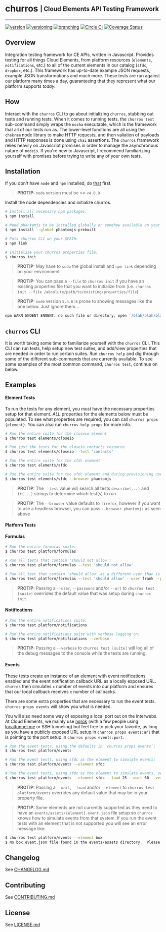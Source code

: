# churros <sub><sup>| Cloud Elements API Testing Framework </sup></sub>

--------------------------------------------------------------------------------

[![version](http://img.shields.io/badge/version-v0.2.0-blue.svg)](#) [![versioning](http://img.shields.io/badge/versioning-semver-blue.svg)](http://semver.org/) [![branching](http://img.shields.io/badge/branching-github%20flow-blue.svg)](https://guides.github.com/introduction/flow/)
[![Circle CI](https://circleci.com/gh/cloud-elements/churros.svg?style=shield)](https://circleci.com/gh/cloud-elements/churros)
[![Coverage Status](https://coveralls.io/repos/github/cloud-elements/churros/badge.svg?branch=master)](https://coveralls.io/github/cloud-elements/churros?branch=master)


## Overview
Integration testing framework for CE APIs, written in Javascript.  Provides testing for all things Cloud Elements, from platform resources (`elements`, `notifications`, etc.) to all of the current elements in our catalog (`sfdc`, `dropbox`, etc.).  This framework has up-to-date example JSON requests, example JSON transformations and much more.  These tests are run against our platform many times a day, guaranteeing that they represent what our platform supports *today*.

## How
Interact with the `churros` CLI to go about initializing `churros`, stubbing out tests and running tests.  When it comes to running tests, the `churros test` sub-command simply wraps the `mocha` executable, which is the framework that all of our tests run as.  The lower-level functions are all using the `chakram` node library to make HTTP requests, and then valiation of payloads and HTTP responses is done using `chai` assertions.  The `churros` framework relies heavily on Javascript promises in order to manage the asynchronous nature of `nodejs`.  If you're new to Javascript, I recommend familiarizing yourself with promises before trying to write any of your own tests.

## Installation
If you don't have `node` and `npm` installed, do [that](https://docs.npmjs.com/getting-started/installing-node) first.

> __PROTIP:__ `node` version must  be >= `v4.0.0`

Install the node dependencies and initialize churros.

```bash
# Install all necessary npm packages:
$ npm install

# Need phantomjs to be installed globally or somehow available on your $PATH:
$ npm install --global phantomjs-prebuilt

# Puts churros CLI on your $PATH:
$ npm link

# Initialize your churros properties file:
$ churros init
```

> __PROTIP:__ May have to `sudo` the global install and `npm link` depending on your environment

> __PROTIP:__ You can pass a `--file` to `churros init` if you have an existing properties file that you want to initialize from (i.e. `churros init --file /absolute/path/to/existing/properties/file`)

> __PROTIP:__ `node` version `5.4.0` is prone to showing messages like the one below.  Just ignore them...
```bash
npm WARN ENOENT ENOENT: no such file or directory, open '/blah/blah/blah/churros/src/core/package.json'
```

## `churros` CLI
It is worth taking some time to familiarize yourself with the `churros` CLI.  This CLI can run tests, help setup new test suites, and add/view properties that are needed in order to run certain suites.  Run `churros help` and dig through some of the different sub-commands that are currently available.  To see some examples of the most common command, `churros test`, continue on below.

## Examples

#### Element Tests
To run the tests for any element, you must have the necessary properties setup for that element.  *ALL* properties for the elements below must be populated.  To see what properties are required, you can call `churros props {element}`.  You can also run `churros help props` for more info.

```bash
# Run the entire suite for the closeio element
$ churros test elements/closeio

# Run just the tests for the closeio contacts resource
$ churros test elements/closeio --test 'contacts'

# Run the entire suite for the sfdc element
$ churros test elements/sfdc

# Run the entire suite for the sfdc element and during provisioning use the phantomjs browser
$ churros test elements/sfdc --browser phantomjs
```

> __PROTIP:__ The `--test` value will search all tests `describe(...)` and `it(...)` strings to determine which test(s) to run

> __PROTIP:__ The `--browser` value defaults to `firefox`, however if you want to use a headless browser, you can pass `--browser phantomjs` as seen above

#### Platform Tests

#### Formulas
```bash
# Run the entire formulas suite:
$ churros test platform/formulas

# Run all tests that contain 'should not allow':
$ churros test platform/formulas --test 'should not allow'

# Run all test that contain 'should allow' as a different user than is setup in your properties file:
$ churros test platform/formulas --test 'should allow' --user frank --password ricard
```

> __PROTIP:__ Passing a `--user`, `--password` and/or `--url` to `churros test [suite]` overrides the default value that was setup during `churros init`.

#### Notifications
```bash
# Run the entire notifications suite:
$ churros test platform/notifications

# Run the entire notifications suite with verbose logging on:
$ churros test platform/notifications --verbose
```

> __PROTIP:__ Passing a `--verbose` to `churros test [suite]` will log all of the debug messages to the console while the tests are running.

#### Events
These tests create an instance of an element with event notifications enabled and the event notification callback URL as a locally exposed URL.  `churros` then simulates `x` number of events into our platform and ensures that our local callback receives `x` number of callbacks.

There are some extra properties that are necessary to run the event tests.  `churros props events` will show you what is needed.  

You will also need some way of exposing a local port out on the interwebs.  At Cloud Elements, we mainly use [ngrok](https://ngrok.com/) (with a few people using [localtunnel.me](https://localtunnel.me/) or SSH tunneling) but feel free to pick your favorite, as long as you have a publicly exposed URL setup in `churros props events:url` that is pointing to the port setup in `churros props events:port`.

```bash
# Run the event tests, using the defaults in `churros props events`:
$ churros test platform/events

# Run the event tests, using sfdc as the element to simulate events:
$ churros test platform/events --element sfdc

# Run the event tests, using sfdc as the element to simulate events, sending in 25 events and waiting 60 seconds to receive them in churros:
$ churros test platform/events --element sfdc --load 25 --wait 60 --verbose
```

> __PROTIP:__ Passing a `--wait`, `--load` and/or `--element` to `churros test platform/events` overrides any default value that may be in your property file.

> __PROTIP:__ Some elements are not currently supported as they need to have an `events/assets/{element}.event.json` file setup so `churros` knows how to simulate events from that system.  If you run the event tests with an element that is not supported you will see an error message like:
```bash
$ churros test platform/events --element box
$ No box.event.json file found in the events/assets directory.  Please create this file before this element can be tested with events
```

## Changelog
See [CHANGELOG.md](CHANGELOG.md)

## Contributing
See [CONTRIBUTING.md](.github/CONTRIBUTING.md)

## License
See [LICENSE.md](LICENSE.md)
